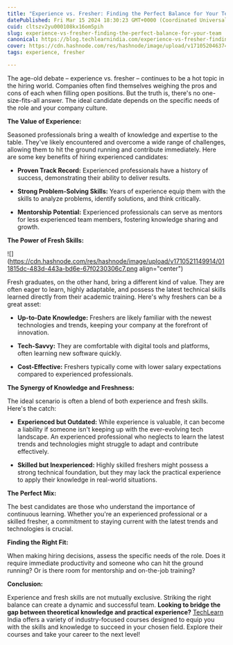 ```yaml
---
title: "Experience vs. Fresher: Finding the Perfect Balance for Your Team"
datePublished: Fri Mar 15 2024 18:30:23 GMT+0000 (Coordinated Universal Time)
cuid: cltszv2yu000108kx16om5pih
slug: experience-vs-fresher-finding-the-perfect-balance-for-your-team
canonical: https://blog.techlearnindia.com/experience-vs-fresher-finding-the-perfect-balance-for-your-team
cover: https://cdn.hashnode.com/res/hashnode/image/upload/v1710520463743/961ae27a-76f6-41ef-aab9-8d292984fc19.png
tags: experience, fresher

---
```


The age-old debate – experience vs. fresher – continues to be a hot topic in the hiring world. Companies often find themselves weighing the pros and cons of each when filling open positions. But the truth is, there's no one-size-fits-all answer. The ideal candidate depends on the specific needs of the role and your company culture.

**The Value of Experience:**

Seasoned professionals bring a wealth of knowledge and expertise to the table. They've likely encountered and overcome a wide range of challenges, allowing them to hit the ground running and contribute immediately. Here are some key benefits of hiring experienced candidates:

* **Proven Track Record:** Experienced professionals have a history of success, demonstrating their ability to deliver results.
    
* **Strong Problem-Solving Skills:** Years of experience equip them with the skills to analyze problems, identify solutions, and think critically.
    
* **Mentorship Potential:** Experienced professionals can serve as mentors for less experienced team members, fostering knowledge sharing and growth.
    

**The Power of Fresh Skills:**

![](https://cdn.hashnode.com/res/hashnode/image/upload/v1710521149914/011815dc-483d-443a-bd6e-67f0230306c7.png align="center")

Fresh graduates, on the other hand, bring a different kind of value. They are often eager to learn, highly adaptable, and possess the latest technical skills learned directly from their academic training. Here's why freshers can be a great asset:

* **Up-to-Date Knowledge:** Freshers are likely familiar with the newest technologies and trends, keeping your company at the forefront of innovation.
    
* **Tech-Savvy:** They are comfortable with digital tools and platforms, often learning new software quickly.
    
* **Cost-Effective:** Freshers typically come with lower salary expectations compared to experienced professionals.
    

**The Synergy of Knowledge and Freshness:**

The ideal scenario is often a blend of both experience and fresh skills. Here's the catch:

* **Experienced but Outdated:** While experience is valuable, it can become a liability if someone isn't keeping up with the ever-evolving tech landscape. An experienced professional who neglects to learn the latest trends and technologies might struggle to adapt and contribute effectively.
    
* **Skilled but Inexperienced:** Highly skilled freshers might possess a strong technical foundation, but they may lack the practical experience to apply their knowledge in real-world situations.
    

**The Perfect Mix:**

The best candidates are those who understand the importance of continuous learning. Whether you're an experienced professional or a skilled fresher, a commitment to staying current with the latest trends and technologies is crucial.

**Finding the Right Fit:**

When making hiring decisions, assess the specific needs of the role. Does it require immediate productivity and someone who can hit the ground running? Or is there room for mentorship and on-the-job training?

**Conclusion:**

Experience and fresh skills are not mutually exclusive. Striking the right balance can create a dynamic and successful team. **Looking to bridge the gap between theoretical knowledge and practical experience?** [TechLearn](https://app.techlearnindia.com/job-profile-courses/?coupon=LEARNING28) India offers a variety of industry-focused courses designed to equip you with the skills and knowledge to succeed in your chosen field. Explore their courses and take your career to the next level!